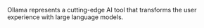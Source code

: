 Ollama represents a cutting-edge AI tool that transforms the user experience with large language models.
